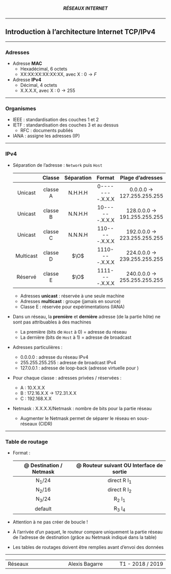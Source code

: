 <h5 style="text-align: center"> RÉSEAUX INTERNET </h5>

------

## **Introduction à l’architecture Internet TCP/IPv4**

------

### Adresses

- Adresse **MAC**
  - Hexadécimal, 6 octets
  - XX:XX:XX:XX:XX:XX, avec X : $0 \rightarrow F$
- Adresse **IPv4**
  - Décimal, 4 octets
  - X.X.X.X, avec X : $0 \rightarrow 255$

---

### Organismes

- IEEE : standardisation des couches 1 et 2
- IETF : standardisation des couches 3 et au dessus
  - RFC : documents publiés
- IANA : assigne les adresses (IP)

---

### IPv4

- Séparation de l’adresse : `Network` puis `Host`

  |           |  Classe  | Séparation |     Format      |            Plage d’adresses             |
  | :-------: | :------: | :--------: | :-------------: | :-------------------------------------: |
  |  Unicast  | classe A |  N.H.H.H   | 0--------.X.X.X |  0.0.0.0 $\rightarrow$ 127.255.255.255  |
  |  Unicast  | classe B |  N.N.H.H   | 10------.X.X.X  | 128.0.0.0 $\rightarrow$ 191.255.255.255 |
  |  Unicast  | classe C |  N.N.N.H   | 110-----.X.X.X  | 192.0.0.0 $\rightarrow$ 223.255.255.255 |
  | Multicast | classe D |    $\O$    | 1110----.X.X.X  | 224.0.0.0 $\rightarrow$ 239.255.255.255 |
  |  Réservé  | classe E |    $\O$    | 1111----.X.X.X  | 240.0.0.0 $\rightarrow$ 255.255.255.255 |

  - Adresses **unicast** : réservée à une seule machine
  - Adresses **multicast** : groupe (jamais en source)
  - Classe E : réservée pour expérimentations (IANA)

- Dans un réseau, la **première** et **dernière** adresse (de la partie hôte) ne sont pas attribuables à des machines

  - La première (bits de `Host` à 0) = adresse du réseau
  - La dernière (bits de `Host` à 1) = adresse de broadcast

- Adresses particulières :

  - 0.0.0.0 : adresse du réseau IPv4
  - 255.255.255.255 : adresse de broadcast IPv4
  - 127.0.0.1 : adresse de loop-back (adresse virtuelle pour )

- Pour chaque classe : adresses privées / réservées :

  - A : 10.X.X.X
  - B : 172.16.X.X $\rightarrow$ 172.31.X.X
  - C : 192.168.X.X

- Netmask : X.X.X.X/Netmask : nombre de bits pour la partie réseau

  - Augmenter le Netmask permet de séparer le réseau en sous-réseaux (CIDR)

---

### Table de routage

- Format : 

  | @ Destination / Netmask | @ Routeur suivant OU Interface de sortie |
  | :---------------------: | :--------------------------------------: |
  |     $\text{N}_1/24$     |          direct $\text{R I}_1$           |
  |     $\text{N}_2/16$     |          direct $\text{R I}_2$           |
  |     $\text{N}_3/24$     |         $\text{R}_2 \text{ I}_1$         |
  |         default         |         $\text{R}_3 \text{ I}_4$         |

- Attention à ne pas créer de boucle !

- À l’arrivée d’un paquet, le routeur compare uniquement la partie réseau de l’adresse de destination (grâce au Netmask indiqué dans la table)

- Les tables de routages doivent être remplies avant d’envoi des données

------

<table width="90%">
<tr>
<td style="width: 30%; text-align: left; background:transparent; border:0;">Réseaux</td>
<td style="width: 30%; text-align: center; background:transparent; border:0;">Alexis Bagarre</td>
<td style="width: 30%; text-align: right; background:transparent; border:0;">T1 - 2018 / 2019</td>
</tr>
</table>
